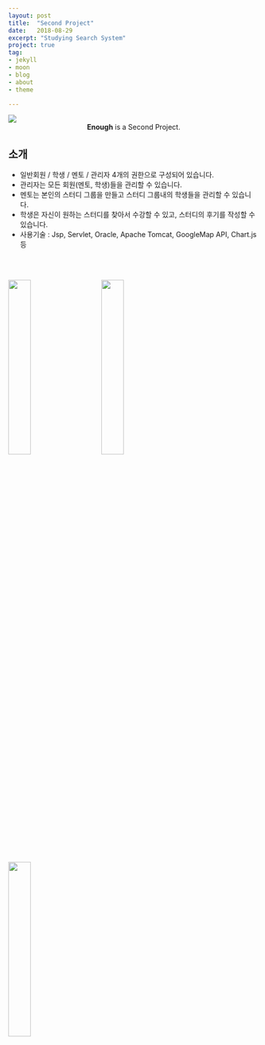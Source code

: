 ```yaml
---
layout: post
title:  "Second Project"
date:   2018-08-29
excerpt: "Studying Search System"
project: true
tag:
- jekyll 
- moon
- blog
- about
- theme

---
```


<img src="{{site.baseurl}}/assets/img/enough.PNG"/>

    
<center><b>Enough</b> is a Second Project.</center>
     
## 소개
* 일반회원 / 학생 / 멘토 / 관리자 4개의 권한으로 구성되어 있습니다.
* 관리자는 모든 회원(멘토, 학생)들을 관리할 수 있습니다.
* 멘토는 본인의 스터디 그룹을 만들고 스터디 그룹내의 학생들을 관리할 수 있습니다.
* 학생은 자신이 원하는 스터디를 찾아서 수강할 수 있고, 스터디의 후기를 작성할 수 있습니다.
* 사용기술 : Jsp, Servlet, Oracle, Apache Tomcat, GoogleMap API, Chart.js 등    
<br>
<br>

<img src="{{site.baseurl}}/assets/img/Enough5.PNG" style="width:30%; display:inline;"/>&nbsp;&nbsp;&nbsp;&nbsp;&nbsp;&nbsp;&nbsp;&nbsp;
<img src="{{site.baseurl}}/assets/img/Enough4.PNG" style="width:30%; display:inline;"/>&nbsp;&nbsp;&nbsp;&nbsp;&nbsp;&nbsp;&nbsp;&nbsp;
<img src="{{site.baseurl}}/assets/img/Enough3.PNG" style="width:30%; display:inline;"/>







